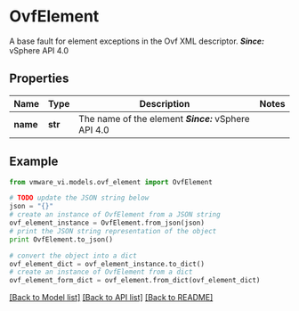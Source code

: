 # OvfElement

A base fault for element exceptions in the Ovf XML descriptor.  ***Since:*** vSphere API 4.0 

## Properties
Name | Type | Description | Notes
------------ | ------------- | ------------- | -------------
**name** | **str** | The name of the element  ***Since:*** vSphere API 4.0  | 

## Example

```python
from vmware_vi.models.ovf_element import OvfElement

# TODO update the JSON string below
json = "{}"
# create an instance of OvfElement from a JSON string
ovf_element_instance = OvfElement.from_json(json)
# print the JSON string representation of the object
print OvfElement.to_json()

# convert the object into a dict
ovf_element_dict = ovf_element_instance.to_dict()
# create an instance of OvfElement from a dict
ovf_element_form_dict = ovf_element.from_dict(ovf_element_dict)
```
[[Back to Model list]](../README.md#documentation-for-models) [[Back to API list]](../README.md#documentation-for-api-endpoints) [[Back to README]](../README.md)


